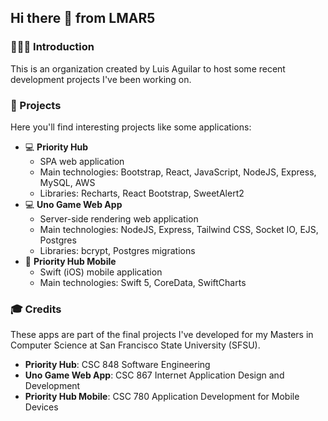 ## Hi there 👋 from LMAR5

### 👨🏽‍💻 Introduction
This is an organization created by Luis Aguilar to host some recent development projects I've been working on.

### :file_folder: Projects
Here you'll find interesting projects like some applications:
- :computer: **Priority Hub**
  - SPA web application
  - Main technologies: Bootstrap, React, JavaScript, NodeJS, Express, MySQL, AWS
  - Libraries: Recharts, React Bootstrap, SweetAlert2
- :computer: **Uno Game Web App**
  - Server-side rendering web application
  - Main technologies: NodeJS, Express, Tailwind CSS, Socket IO, EJS, Postgres
  - Libraries: bcrypt, Postgres migrations
- :iphone: **Priority Hub Mobile**
  - Swift (iOS) mobile application
  - Main technologies: Swift 5, CoreData, SwiftCharts

### :mortar_board: Credits
These apps are part of the final projects I've developed for my Masters in Computer Science at San Francisco State University (SFSU).

- **Priority Hub**: CSC 848 Software Engineering
- **Uno Game Web App**: CSC 867 Internet Application Design and Development
- **Priority Hub Mobile**: CSC 780 Application Development for Mobile Devices
<!--

**Here are some ideas to get you started:**

🙋‍♀️ A short introduction - what is your organization all about?
🌈 Contribution guidelines - how can the community get involved?
👩‍💻 Useful resources - where can the community find your docs? Is there anything else the community should know?
🍿 Fun facts - what does your team eat for breakfast?
🧙 Remember, you can do mighty things with the power of [Markdown](https://docs.github.com/github/writing-on-github/getting-started-with-writing-and-formatting-on-github/basic-writing-and-formatting-syntax)
-->
